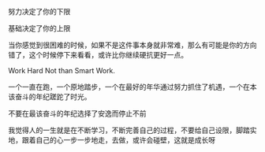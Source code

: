 努力决定了你的下限

基础决定了你的上限

当你感觉到很困难的时候，如果不是这件事本身就非常难，那么有可能是你的方向错了，这个时候停下来看看，或许比你继续硬抗更好一点。

Work Hard Not than Smart Work.

一个一直在跑，一个原地踏步，一个在最好的年华通过努力抓住了机遇，一个在本该奋斗的年纪蹉跎了时光。

不要在最该奋斗的年纪选择了安逸而停止不前

我觉得人的一生就是在不断学习，不断完善自己的过程，不要给自己设限，脚踏实地，跟着自己的心一步一步地走，去做，或许会碰壁，这就是成长呀

